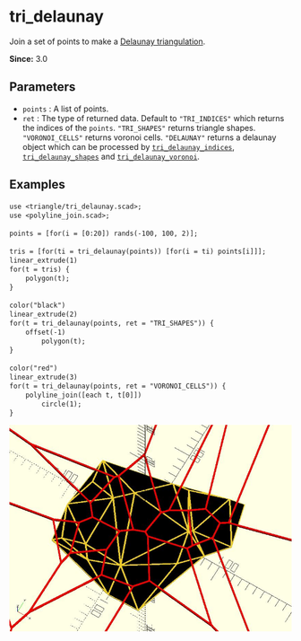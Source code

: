 # tri_delaunay

Join a set of points to make a [Delaunay triangulation](https://en.wikipedia.org/wiki/Delaunay_triangulation).

**Since:** 3.0

## Parameters

- `points` : A list of points.
- `ret` : The type of returned data. Default to `"TRI_INDICES"` which returns the indices of the `points`. `"TRI_SHAPES"` returns triangle shapes. `"VORONOI_CELLS"` returns voronoi cells. `"DELAUNAY"` returns a delaunay object which can be processed by [`tri_delaunay_indices`](lib3x-tri_delaunay_indices.html), [`tri_delaunay_shapes`](lib3x-tri_delaunay_shapes.html) and [`tri_delaunay_voronoi`](lib3x-tri_delaunay_voronoi.html).  

## Examples

    use <triangle/tri_delaunay.scad>;
    use <polyline_join.scad>;

    points = [for(i = [0:20]) rands(-100, 100, 2)]; 

    tris = [for(ti = tri_delaunay(points)) [for(i = ti) points[i]]];
	linear_extrude(1)
	for(t = tris) {
		polygon(t);
	}	
	
	color("black")
	linear_extrude(2)
	for(t = tri_delaunay(points, ret = "TRI_SHAPES")) {
	    offset(-1)
		    polygon(t);
	}	
	
	color("red")
	linear_extrude(3)
	for(t = tri_delaunay(points, ret = "VORONOI_CELLS")) {
	    polyline_join([each t, t[0]])
		    circle(1);
	}

![tri_delaunay](images/lib3x-tri_delaunay-1.JPG)

